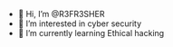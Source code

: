 - 👋 Hi, I’m @R3FR3SHER
- 👀 I’m interested in cyber security 
- 🌱 I’m currently learning Ethical hacking 


<!---
R3FR3SHER/R3FR3SHER is a ✨ special ✨ repository because its `README.md` (this file) appears on your GitHub profile.
You can click the Preview link to take a look at your changes.
--->
